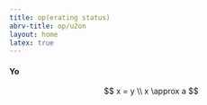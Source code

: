```yaml
---
title: op(erating status)
abrv-title: op/u2on
layout: home 
latex: true
---
```



#### Yo

$$
  x = y \\
  x \approx a
$$
